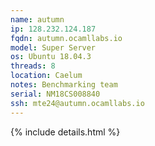 ```yaml
---
name: autumn
ip: 128.232.124.187
fqdn: autumn.ocamllabs.io
model: Super Server
os: Ubuntu 18.04.3
threads: 8
location: Caelum
notes: Benchmarking team
serial: NM18CS008840
ssh: mte24@autumn.ocamllabs.io
---
```

{% include details.html %} 

